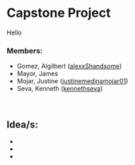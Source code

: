 # Capstone Project

Hello

### Members:
* Gomez, Algilbert ([alexxShandsome](https://github.com/alexxShandsome))
* Mayor, James
* Mojar, Justine ([justinemedinamojar01](https://github.com/justinemedinamojar01))
* Seva, Kenneth ([kennethseva](https://github.com/kennethseva))

<br>

## Idea/s:
*
*
*
